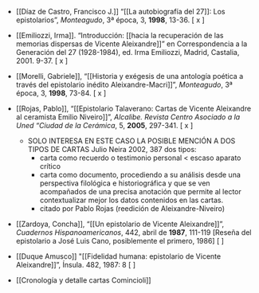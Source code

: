          
- [[Díaz de Castro, Francisco J.]] “[[La autobiografía del 27]]: Los epistolarios”, _Monteagudo_, 3ª época, 3, **1998**, 13-36. [ x ]

- [[Emiliozzi, Irma]]. “Introducción: [[hacia la recuperación de las memorias dispersas de Vicente Aleixandre]]” en Correspondencia a la Generación del 27 (1928-1984), ed. Irma Emiliozzi, Madrid, Castalia, 2001. 9-37. [ x ]

- [[Morelli, Gabriele]], “[[Historia y exégesis de una antología poética a través del epistolario inédito Aleixandre-Macri]]”, _Monteagudo_, 3ª época, 3, **1998**, 73-84. [ x ]

- [[Rojas, Pablo]], “[[Epistolario Talaverano: Cartas de Vicente Aleixandre al ceramista Emilio Niveiro]]”, _Alcalibe. Revista Centro Asociado a la Uned “Ciudad de la Cerámica_, 5, **2005**, 297-341. [ x ]
	- SOLO INTERESA EN ESTE CASO LA POSIBLE MENCIÓN A DOS TIPOS DE CARTAS Julio Neira 2002, 387 dos tipos:
		- carta como recuerdo o testimonio personal < escaso aparato crítico
		- carta como documento, procediendo a su análisis desde una perspectiva filológica e historiográfica y que se ven acompañados de una precisa anotación que permite al lector contextualizar mejor los datos contenidos en las cartas.
		- citado por Pablo Rojas (reedición de Aleixandre-Niveiro) 

- [[Zardoya, Concha]], “[[Un epistolario de Vicente Aleixandre]]”, _Cuadernos Hispanoamericanos_, 442, abril de **1987**, 111-119 \[Reseña del epistolario a José Luis Cano, posiblemente el primero, 1986\] [  ]
- [[Duque Amusco]] "[[Fidelidad humana: epistolario de Vicente Aleixandre]]”, Ínsula. 482, 1987: 8 [  ]
- [[Cronología y detalle cartas Comincioli]]